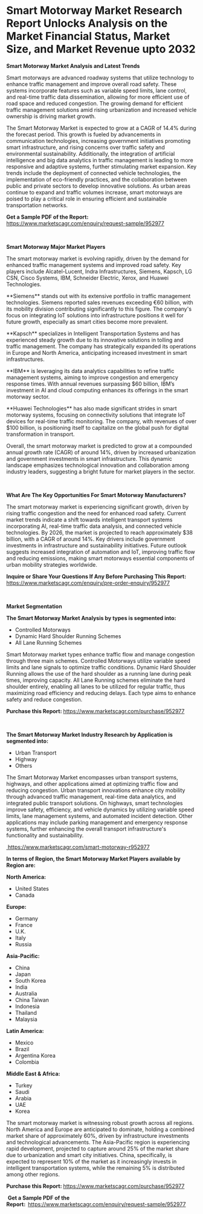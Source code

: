 <p><h1>Smart Motorway Market Research Report Unlocks Analysis on the Market Financial Status, Market Size, and Market Revenue upto 2032</h1></p><p><strong>Smart Motorway Market Analysis and Latest Trends</strong></p>
<p><p>Smart motorways are advanced roadway systems that utilize technology to enhance traffic management and improve overall road safety. These systems incorporate features such as variable speed limits, lane control, and real-time traffic data dissemination, allowing for more efficient use of road space and reduced congestion. The growing demand for efficient traffic management solutions amid rising urbanization and increased vehicle ownership is driving market growth.</p><p>The Smart Motorway Market is expected to grow at a CAGR of 14.4% during the forecast period. This growth is fueled by advancements in communication technologies, increasing government initiatives promoting smart infrastructure, and rising concerns over traffic safety and environmental sustainability. Additionally, the integration of artificial intelligence and big data analytics in traffic management is leading to more responsive and adaptive systems, further stimulating market expansion. Key trends include the deployment of connected vehicle technologies, the implementation of eco-friendly practices, and the collaboration between public and private sectors to develop innovative solutions. As urban areas continue to expand and traffic volumes increase, smart motorways are poised to play a critical role in ensuring efficient and sustainable transportation networks.</p></p>
<p><strong>Get a Sample PDF of the Report:&nbsp;</strong> <a href="https://www.marketscagr.com/enquiry/request-sample/952977?utm_campaign=3661&utm_medium=2&utm_source=Github&utm_content=ia&utm_term=17042025&utm_id=smart-motorway">https://www.marketscagr.com/enquiry/request-sample/952977</a></p>
<p>&nbsp;</p>
<p><strong>Smart Motorway Major Market Players</strong></p>
<p><p>The smart motorway market is evolving rapidly, driven by the demand for enhanced traffic management systems and improved road safety. Key players include Alcatel-Lucent, Indra Infrastructures, Siemens, Kapsch, LG CSN, Cisco Systems, IBM, Schneider Electric, Xerox, and Huawei Technologies.</p><p>**Siemens** stands out with its extensive portfolio in traffic management technologies. Siemens reported sales revenues exceeding €60 billion, with its mobility division contributing significantly to this figure. The company's focus on integrating IoT solutions into infrastructure positions it well for future growth, especially as smart cities become more prevalent.</p><p>**Kapsch** specializes in Intelligent Transportation Systems and has experienced steady growth due to its innovative solutions in tolling and traffic management. The company has strategically expanded its operations in Europe and North America, anticipating increased investment in smart infrastructures. </p><p>**IBM** is leveraging its data analytics capabilities to refine traffic management systems, aiming to improve congestion and emergency response times. With annual revenues surpassing $60 billion, IBM’s investment in AI and cloud computing enhances its offerings in the smart motorway sector.</p><p>**Huawei Technologies** has also made significant strides in smart motorway systems, focusing on connectivity solutions that integrate IoT devices for real-time traffic monitoring. The company, with revenues of over $100 billion, is positioning itself to capitalize on the global push for digital transformation in transport.</p><p>Overall, the smart motorway market is predicted to grow at a compounded annual growth rate (CAGR) of around 14%, driven by increased urbanization and government investments in smart infrastructure. This dynamic landscape emphasizes technological innovation and collaboration among industry leaders, suggesting a bright future for market players in the sector.</p></p>
<p>&nbsp;</p>
<p><strong>What Are The Key Opportunities For Smart Motorway Manufacturers?</strong></p>
<p><p>The smart motorway market is experiencing significant growth, driven by rising traffic congestion and the need for enhanced road safety. Current market trends indicate a shift towards intelligent transport systems incorporating AI, real-time traffic data analysis, and connected vehicle technologies. By 2026, the market is projected to reach approximately $38 billion, with a CAGR of around 14%. Key drivers include government investments in infrastructure and sustainability initiatives. Future outlook suggests increased integration of automation and IoT, improving traffic flow and reducing emissions, making smart motorways essential components of urban mobility strategies worldwide.</p></p>
<p><strong>Inquire or Share Your Questions If Any Before Purchasing This Report:</strong> <a href="https://www.marketscagr.com/enquiry/pre-order-enquiry/952977?utm_campaign=3661&utm_medium=2&utm_source=Github&utm_content=ia&utm_term=17042025&utm_id=smart-motorway">https://www.marketscagr.com/enquiry/pre-order-enquiry/952977</a></p>
<p>&nbsp;</p>
<p><strong>Market Segmentation</strong></p>
<p><strong>The Smart Motorway Market Analysis by types is segmented into:</strong></p>
<p><ul><li>Controlled Motorways</li><li>Dynamic Hard Shoulder Running Schemes</li><li>All Lane Running Schemes</li></ul></p>
<p><p>Smart Motorway market types enhance traffic flow and manage congestion through three main schemes. Controlled Motorways utilize variable speed limits and lane signals to optimize traffic conditions. Dynamic Hard Shoulder Running allows the use of the hard shoulder as a running lane during peak times, improving capacity. All Lane Running schemes eliminate the hard shoulder entirely, enabling all lanes to be utilized for regular traffic, thus maximizing road efficiency and reducing delays. Each type aims to enhance safety and reduce congestion.</p></p>
<p><strong>Purchase this Report:&nbsp;</strong><a href="https://www.marketscagr.com/purchase/952977?utm_campaign=3661&utm_medium=2&utm_source=Github&utm_content=ia&utm_term=17042025&utm_id=smart-motorway">https://www.marketscagr.com/purchase/952977</a></p>
<p>&nbsp;</p>
<p><strong>The Smart Motorway Market Industry Research by Application is segmented into:</strong></p>
<p><ul><li>Urban Transport</li><li>Highway</li><li>Others</li></ul></p>
<p><p>The Smart Motorway Market encompasses urban transport systems, highways, and other applications aimed at optimizing traffic flow and reducing congestion. Urban transport innovations enhance city mobility through advanced traffic management, real-time data analytics, and integrated public transport solutions. On highways, smart technologies improve safety, efficiency, and vehicle dynamics by utilizing variable speed limits, lane management systems, and automated incident detection. Other applications may include parking management and emergency response systems, further enhancing the overall transport infrastructure's functionality and sustainability.</p></p>
<p><a href="https://www.marketscagr.com/smart-motorway-r952977?utm_campaign=3661&utm_medium=2&utm_source=Github&utm_content=ia&utm_term=17042025&utm_id=smart-motorway">&nbsp;https://www.marketscagr.com/smart-motorway-r952977</a></p>
<p><strong>In terms of Region, the Smart Motorway Market Players available by Region are:</strong></p>
<p>
    <p> <strong> North America: </strong>
        <ul>
            <li>United States</li>
            <li>Canada</li>
        </ul>
        </p> 
    <p> <strong> Europe: </strong>
        <ul>
            <li>Germany</li>
            <li>France</li>
            <li>U.K.</li>
            <li>Italy</li>
            <li>Russia</li>
        </ul>
        </p> 
    <p> <strong> Asia-Pacific: </strong>
        <ul>
            <li>China</li>
            <li>Japan</li>
            <li>South Korea</li>
            <li>India</li>
            <li>Australia</li>
            <li>China Taiwan</li>
            <li>Indonesia</li>
            <li>Thailand</li>
            <li>Malaysia</li>
        </ul>
        </p> 
    <p> <strong> Latin America: </strong>
        <ul>
            <li>Mexico</li>
            <li>Brazil</li>
            <li>Argentina Korea</li>
            <li>Colombia</li>
        </ul>
        </p> 
    <p> <strong> Middle East & Africa: </strong>
        <ul>
            <li>Turkey</li>
            <li>Saudi</li>
            <li>Arabia</li>
            <li>UAE</li>
            <li>Korea</li>
        </ul>
    </p>
    </p>
<p><p>The smart motorway market is witnessing robust growth across all regions. North America and Europe are anticipated to dominate, holding a combined market share of approximately 60%, driven by infrastructure investments and technological advancements. The Asia-Pacific region is experiencing rapid development, projected to capture around 25% of the market share due to urbanization and smart city initiatives. China, specifically, is expected to represent 10% of the market as it increasingly invests in intelligent transportation systems, while the remaining 5% is distributed among other regions.</p></p>
<p><strong>Purchase this Report: </strong><a href="https://www.marketscagr.com/purchase/952977?utm_campaign=3661&utm_medium=2&utm_source=Github&utm_content=ia&utm_term=17042025&utm_id=smart-motorway">https://www.marketscagr.com/purchase/952977</a></p>
<p>&nbsp;<strong>Get a Sample PDF of the Report:&nbsp;&nbsp;</strong><a href="https://www.marketscagr.com/enquiry/request-sample/952977?utm_campaign=3661&utm_medium=2&utm_source=Github&utm_content=ia&utm_term=17042025&utm_id=smart-motorway">https://www.marketscagr.com/enquiry/request-sample/952977</a></p>
<p><strong></strong></p>
<p><p></p><p></p><p></p></p>